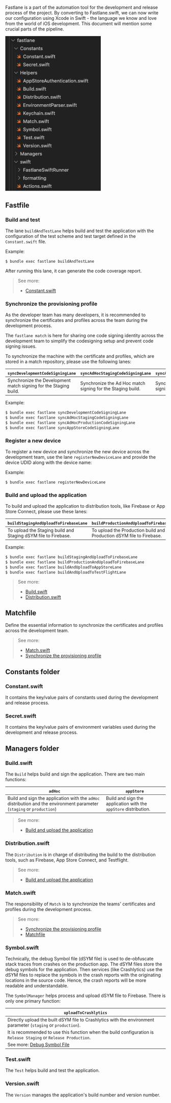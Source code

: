 Fastlane is a part of the automation tool for the development and release process of the project. By converting to Fastlane.swift, we can now write our configuration using Xcode in Swift - the language we know and love from the world of iOS development. This document will mention some crucial parts of the pipeline. 

<img src="assets/images/infrastructure/fastlane/fastlane.png" width=300>

## Fastfile

### Build and test

The lane `buildAndTestLane` helps build and test the application with the configuration of the test scheme and test target defined in the `Constant.swift` file.

Example:

```
$ bundle exec fastlane buildAndTestLane
```

After running this lane, it can generate the code coverage report.

> See more:
> 
> - [Constant.swift](#constantswift)

### Synchronize the provisioning profile

As the developer team has many developers, it is recommended to synchronize the certificates and profiles across the team during the development process.

The `fastlane match` is here for sharing one code signing identity across the development team to simplify the codesigning setup and prevent code signing issues.

To synchronize the machine with the certificate and profiles, which are stored in a match repository, please use the following lanes:

| `syncDevelopmentCodeSigningLane` | `syncAdHocStagingCodeSigningLane` | `syncAdHocProductionCodeSigningLane` | `syncAppStoreCodeSigningLane` |
|---|---|---|---|
| Synchronize the Development match signing for the Staging build. | Synchronize the Ad Hoc match signing for the Staging build. | Synchronize the Ad Hoc match signing for the Production build. | Synchronize the App Store match signing for the Production build. |


Example:

```
$ bundle exec fastlane syncDevelopmentCodeSigningLane
$ bundle exec fastlane syncAdHocStagingCodeSigningLane
$ bundle exec fastlane syncAdHocProductionCodeSigningLane
$ bundle exec fastlane syncAppStoreCodeSigningLane
```

### Register a new device

To register a new device and synchronize the new device across the development team, use the lane `registerNewDeviceLane` and provide the device UDID along with the device name:

Example:

```
$ bundle exec fastlane registerNewDeviceLane
```

### Build and upload the application

To build and upload the application to distribution tools, like Firebase or App Store Connect, please use these lanes:

| `buildStagingAndUploadToFirebaseLane` | `buildProductionAndUploadToFirebaseLane` | `buildAndUploadToAppStoreLane` | `buildAndUploadToTestFlightLane` |
|---|---|---|---|
| To upload the Staging build and Staging dSYM file to Firebase. | To upload the Production build and Production dSYM file to Firebase. | To upload the Production build to App Store. | To upload the Production build to TestFlight. |

Example: 

```
$ bundle exec fastlane buildStagingAndUploadToFirebaseLane
$ bundle exec fastlane buildProductionAndUploadToFirebaseLane
$ bundle exec fastlane buildAndUploadToAppStoreLane
$ bundle exec fastlane buildAndUploadToTestFlightLane
```

> See more:
> 
> - [Build.swift](#buildswift)
> - [Distribution.swift](#distributionswift)


## Matchfile

Define the essential information to synchronize the certificates and profiles across the development team.

> See more:
> 
> - [Match.swift](#matchswift)
> - [Synchronize the provisioning profile](#synchronize-the-provisioning-profile)

## Constants folder

### Constant.swift

It contains the key/value pairs of constants used during the development and release process.

### Secret.swift

It contains the key/value pairs of environment variables used during the development and release process.

## Managers folder

### Build.swift

The `Build` helps build and sign the application. There are two main functions:

| `adHoc` | `appStore` |
|---|---|
| Build and sign the application with the `adHoc` distribution and the environment parameter (`staging` or `production`) | Build and sign the application with the `appStore` distribution. |

> See more:
>
> - [Build and upload the application](#build-and-upload-the-application)

### Distribution.swift

The `Distribution` is in charge of distributing the build to the distribution tools, such as Firebase, App Store Connect, and Testflight.

> See more:
>
> - [Build and upload the application](#build-and-upload-the-application)

### Match.swift

The responsibility of `Match` is to synchronize the teams' certificates and profiles during the development process.

> See more:
>
> - [Synchronize the provisioning profile](#synchronize-the-provisioning-profile)
> - [Matchfile](#matchfile)

### Symbol.swift

Technically, the debug Symbol file (dSYM file) is used to de-obfuscate stack traces from crashes on the production app. The dSYM files store the debug symbols for the application. Then services (like Crashlytics) use the dSYM files to replace the symbols in the crash reports with the originating locations in the source code. Hence, the crash reports will be more readable and understandable.

The `SymbolManager` helps process and upload dSYM file to Firebase. There is only one primary function:

| `uploadToCrashlytics` |
|---|
| Directly upload the built dSYM file to Crashlytics with the environment parameter  (`staging` or `production`). |
| It is recommended to use this function when the build configuration is `Release Staging` or `Release Production`. |
| See more: [Debug Symbol File](Project-Configurations.md#debug-symbol-file) |

### Test.swift

The `Test` helps build and test the application.

### Version.swift

The `Version` manages the application's build number and version number.